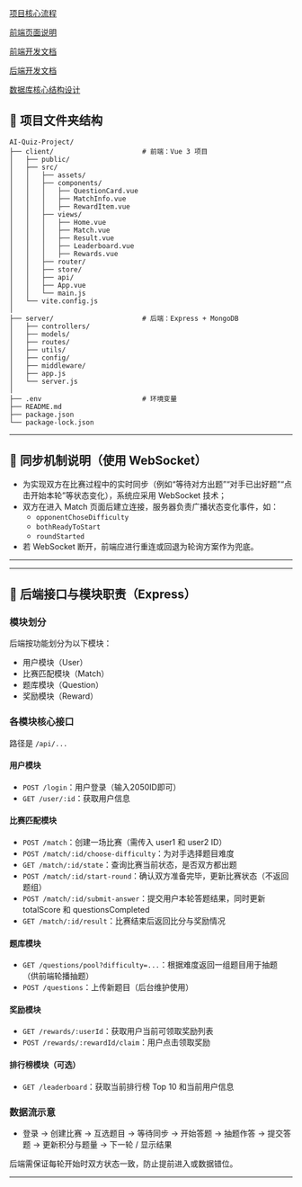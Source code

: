 

[项目核心流程](sub_docs/项目核心流程.md)

[前端页面说明](sub_docs/前端页面说明.md)

[前端开发文档](sub_docs/前端开发文档.md)

[后端开发文档](sub_docs/后端开发文档.md)

[数据库核心结构设计](sub_docs/数据库核心结构设计.md)


## 📁 项目文件夹结构

```
AI-Quiz-Project/
├── client/                      # 前端：Vue 3 项目
│   ├── public/
│   ├── src/
│   │   ├── assets/
│   │   ├── components/
│   │   │   ├── QuestionCard.vue
│   │   │   ├── MatchInfo.vue
│   │   │   ├── RewardItem.vue
│   │   ├── views/
│   │   │   ├── Home.vue
│   │   │   ├── Match.vue
│   │   │   ├── Result.vue
│   │   │   ├── Leaderboard.vue
│   │   │   ├── Rewards.vue
│   │   ├── router/
│   │   ├── store/
│   │   ├── api/
│   │   ├── App.vue
│   │   └── main.js
│   └── vite.config.js
│
├── server/                      # 后端：Express + MongoDB
│   ├── controllers/
│   ├── models/
│   ├── routes/
│   ├── utils/
│   ├── config/
│   ├── middleware/
│   ├── app.js
│   └── server.js
│
├── .env                         # 环境变量
├── README.md
├── package.json
└── package-lock.json
```

---

## 🔧 同步机制说明（使用 WebSocket）

- 为实现双方在比赛过程中的实时同步（例如“等待对方出题”“对手已出好题”“点击开始本轮”等状态变化），系统应采用 WebSocket 技术；
- 双方在进入 Match 页面后建立连接，服务器负责广播状态变化事件，如：
    - `opponentChoseDifficulty`
    - `bothReadyToStart`
    - `roundStarted`
- 若 WebSocket 断开，前端应进行重连或回退为轮询方案作为兜底。

---

---

## 🧱 后端接口与模块职责（Express）

### 模块划分

后端按功能划分为以下模块：

- 用户模块（User）
- 比赛匹配模块（Match）
- 题库模块（Question）
- 奖励模块（Reward）

### 各模块核心接口 
路径是 `/api/...`

#### 用户模块

- `POST /login`：用户登录（输入2050ID即可）
- `GET /user/:id`：获取用户信息

#### 比赛匹配模块

- `POST /match`：创建一场比赛（需传入 user1 和 user2 ID）
- `POST /match/:id/choose-difficulty`：为对手选择题目难度
- `GET /match/:id/state`：查询比赛当前状态，是否双方都出题
- `POST /match/:id/start-round`：确认双方准备完毕，更新比赛状态（不返回题组）
- `POST /match/:id/submit-answer`：提交用户本轮答题结果，同时更新 totalScore 和 questionsCompleted
- `GET /match/:id/result`：比赛结束后返回比分与奖励情况

#### 题库模块

- `GET /questions/pool?difficulty=...`：根据难度返回一组题目用于抽题（供前端轮播抽题）
- `POST /questions`：上传新题目（后台维护使用）

#### 奖励模块

- `GET /rewards/:userId`：获取用户当前可领取奖励列表
- `POST /rewards/:rewardId/claim`：用户点击领取奖励

#### 排行榜模块（可选）

- `GET /leaderboard`：获取当前排行榜 Top 10 和当前用户信息

### 数据流示意

- 登录 → 创建比赛 → 互选题目 → 等待同步 → 开始答题 → 抽题作答 → 提交答题 → 更新积分与题量 → 下一轮 / 显示结果

后端需保证每轮开始时双方状态一致，防止提前进入或数据错位。

---
